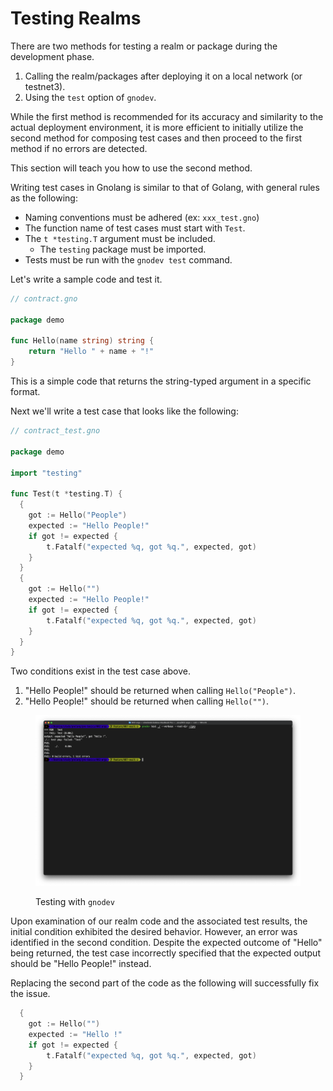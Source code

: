 # Testing Realms

There are two methods for testing a realm or package during the development phase.

1. Calling the realm/packages after deploying it on a local network (or testnet3).
2. Using the `test` option of `gnodev`.

While the first method is recommended for its accuracy and similarity to the actual deployment environment, it is more efficient to initially utilize the second method for composing test cases and then proceed to the first method if no errors are detected.



This section will teach you how to use the second method.

Writing test cases in Gnolang is similar to that of Golang, with general rules as the following:

* Naming conventions must be adhered (ex: `xxx_test.gno`)
* The function name of test cases must start with `Test`.
* The `t *testing.T` argument must be included.
  * The `testing` package must be imported.
* Tests must be run with the `gnodev test` command.



Let's write a sample code and test it.

```go
// contract.gno

package demo

func Hello(name string) string {
	return "Hello " + name + "!"
}
```

This is a simple code that returns the string-typed argument in a specific format.

Next we'll write a test case that looks like the following:

```go
// contract_test.gno

package demo

import "testing"

func Test(t *testing.T) {
  {
  	got := Hello("People")
  	expected := "Hello People!"
  	if got != expected {
  		t.Fatalf("expected %q, got %q.", expected, got)
  	}
  }
  {
  	got := Hello("")
  	expected := "Hello People!"
  	if got != expected {
  		t.Fatalf("expected %q, got %q.", expected, got)
  	}
  }
}
```

Two conditions exist in the test case above.

1. "Hello People!" should be returned when calling `Hello("People")`.
2. "Hello People!" should be returned when calling `Hello("")`.

<figure><img src="../../.gitbook/assets/img04.png" alt=""><figcaption><p>Testing with <code>gnodev</code></p></figcaption></figure>



Upon examination of our realm code and the associated test results, the initial condition exhibited the desired behavior. However, an error was identified in the second condition. Despite the expected outcome of "Hello" being returned, the test case incorrectly specified that the expected output should be "Hello People!" instead.

Replacing the second part of the code as the following will successfully fix the issue.

```go
  {
  	got := Hello("")
  	expected := "Hello !"
  	if got != expected {
  		t.Fatalf("expected %q, got %q.", expected, got)
  	}
  }
```
